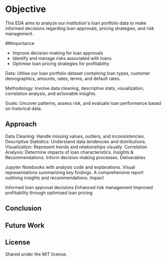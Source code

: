 # Objective

This EDA aims to analyze our institution's loan portfolio data to make informed decisions regarding loan approvals, pricing strategies, and risk management.

##Importance

- Improve decision-making for loan approvals
- Identify and manage risks associated with loans
- Optimise loan pricing strategies for profitability



Data: Utilise our loan portfolio dataset containing loan types, customer demographics, amounts, rates, terms, and default rates.

Methodology: Involve data cleaning, descriptive stats, visualization, correlation analysis, and actionable insights.

Goals: Uncover patterns, assess risk, and evaluate loan performance based on historical data.

## Approach

Data Cleaning: Handle missing values, outliers, and inconsistencies.
Descriptive Statistics: Understand data tendencies and distributions.
Visualization: Represent trends and relationships visually.
Correlation Analysis: Determine impacts of loan characteristics.
Insights & Recommendations: Inform decision-making processes.
Deliverables

Jupyter Notebooks with analysis code and explanations.
Visual representations summarizing key findings.
A comprehensive report outlining insights and recommendations.
Impact

Informed loan approval decisions
Enhanced risk management
Improved profitability through optimised loan pricing

## Conclusion



## Future Work



## License

Shared under the MIT license.

